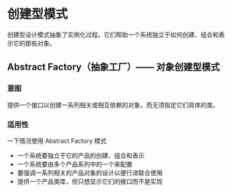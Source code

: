 # 创建型模式

创建型设计模式抽象了实例化过程。它们帮助一个系统独立于如何创建、组合和表示它的那些对象。



## Abstract Factory（抽象工厂）—— 对象创建型模式

### 意图

提供一个接口以创建一系列相关或相互依赖的对象，而无须指定它们具体的类。



### 适用性

一下情况使用 Abstract Factory 模式

- 一个系统要独立于它的产品的创建、组合和表示
- 一个系统要由多个产品系列中的一个来配置
- 要强调一系列相关的产品对象的设计以便行进联合使用
- 提供一个产品类库，但只想显示它们的接口而不是实现

